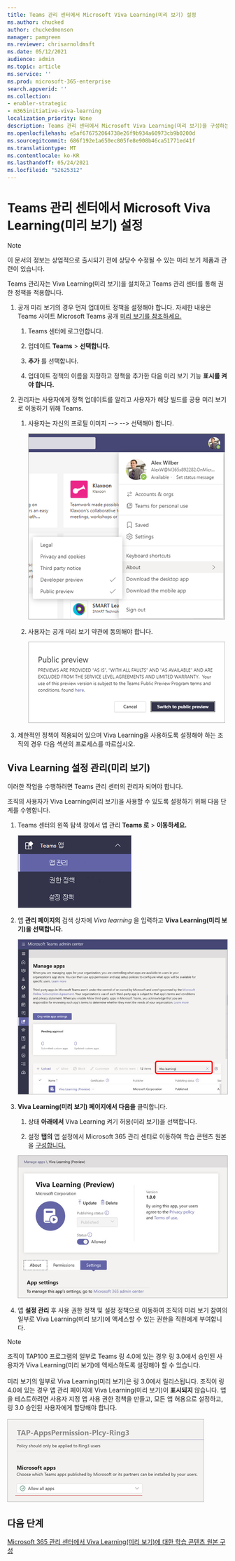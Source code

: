 ```yaml
---
title: Teams 관리 센터에서 Microsoft Viva Learning(미리 보기) 설정
ms.author: chucked
author: chuckedmonson
manager: pamgreen
ms.reviewer: chrisarnoldmsft
ms.date: 05/12/2021
audience: admin
ms.topic: article
ms.service: ''
ms.prod: microsoft-365-enterprise
search.appverid: ''
ms.collection:
- enabler-strategic
- m365initiative-viva-learning
localization_priority: None
description: Teams 관리 센터에서 Microsoft Viva Learning(미리 보기)을 구성하는 방법을 자세히 알아보습니다.
ms.openlocfilehash: e5af676752064738e26f9b934a60973cb9b0200d
ms.sourcegitcommit: 686f192e1a650ec805fe8e908b46ca51771ed41f
ms.translationtype: MT
ms.contentlocale: ko-KR
ms.lasthandoff: 05/24/2021
ms.locfileid: "52625312"
---
```

# <a name="set-up-microsoft-viva-learning-preview-in-the-teams-admin-center"></a>Teams 관리 센터에서 Microsoft Viva Learning(미리 보기) 설정

> [!NOTE]
> 이 문서의 정보는 상업적으로 출시되기 전에 상당수 수정될 수 있는 미리 보기 제품과 관련이 있습니다. 

Teams 관리자는 Viva Learning(미리 보기)을 설치하고 Teams 관리 센터를 통해 권한 정책을 적용합니다.

1. 공개 미리 보기의 경우 먼저 업데이트 정책을 설정해야 합니다. 자세한 내용은 Teams 사이트 Microsoft Teams 공개 [미리 보기를 참조하세요.](/MicrosoftTeams/public-preview-doc-updates)

    1. Teams 센터에 로그인합니다.

    2. 업데이트 **Teams**  >  **선택합니다.**

    3. **추가** 를 선택합니다. 

    4. 업데이트 정책의 이름을 지정하고 정책을 추가한 다음 미리 보기 기능 **표시를 켜야 합니다.**

2. 관리자는 사용자에게 정책 업데이트를 알리고 사용자가 해당 빌드를 공용 미리 보기로 이동하기 위해 Teams. 

    1. 사용자는 자신의 프로필 이미지 --> --> 선택해야 합니다.
   
        ![사용자 프로필을 Teams 응용 프로그램의 위쪽 탐색](../media/learning/learning-app-select-profile-teams.png)
    
    2. 사용자는 공개 미리 보기 약관에 동의해야 합니다.

        ![공개 미리 보기 빌드로 전환](../media/learning/learning-app-switch-to-public-preview.png)
 
3. 제한적인 정책이 적용되어 있으며 Viva Learning을 사용하도록 설정해야 하는 조직의 경우 다음 섹션의 프로세스를 따르십시오.

## <a name="manage-settings-for-viva-learning-preview"></a>Viva Learning 설정 관리(미리 보기)

이러한 작업을 수행하려면 Teams 관리 센터의 관리자 되어야 합니다.

조직의 사용자가 Viva Learning(미리 보기)을 사용할 수 있도록 설정하기 위해 다음 단계를 수행합니다.

1. Teams 센터의 왼쪽 탐색 창에서 앱 관리 **Teams 로**  >  **이동하세요.**

   ![앱 및 앱 Teams 섹션을 Teams 관리 센터의 왼쪽 탐색입니다.](../media/learning/learning-app-teams-manage-apps-nav.png)

2. 앱 **관리 페이지의** 검색 상자에 *Viva learning* 을 입력하고 **Viva Learning(미리 보기)을 선택합니다.**

   ![검색 상자를 표시하는 Teams 관리 센터의 앱 페이지 관리](../media/learning/learning-app-teams-manage-apps-page.png)

3. **Viva Learning(미리 보기) 페이지에서 다음을** 클릭합니다.

   1. 상태 **아래에서** Viva Learning 켜기 허용(미리 보기)을 선택합니다. 

   2. 설정 **탭의** 앱 설정에서 Microsoft 365 관리 센터로 이동하여 학습 콘텐츠 원본을 [구성합니다.](content-sources-365-admin-center.md)

   ![상태 및 앱 설정 Teams 관리 센터의 학습 페이지입니다.](../media/learning/learning-app-teams-learning-page.png)

4. 앱 **설정 관리** 후  사용  권한 정책 및 설정 정책으로 이동하여 조직의 미리 보기 참여의 일부로 Viva Learning(미리 보기)에 액세스할 수 있는 권한을 직원에게 부여합니다.

> [!NOTE]
>  조직이 TAP100 프로그램의 일부로 Teams 링 4.0에 있는 경우 링 3.0에서 승인된 사용자가 Viva Learning(미리 보기)에 액세스하도록 설정해야 할 수 있습니다. <br><br>미리 보기의 일부로 Viva Learning(미리 보기)은 링 3.0에서 릴리스됩니다. 조직이 링 4.0에 있는 경우 앱 관리 페이지에 Viva Learning(미리 보기)이 **표시되지** 않습니다. 앱을 테스트하려면 사용자 지정 앱 사용 권한 정책을 만들고, 모든 앱 허용으로 설정하고, 링 3.0 승인된 사용자에게 할당해야 합니다.  <br><br>   ![TAP-AppsPermission-Plcy 페이지에는 모든 앱 허용이 선택되어 있습니다.](../media/learning/learning-app-tap-appspermission-plcy.png)

## <a name="next-step"></a>다음 단계

[Microsoft 365 관리 센터에서 Viva Learning(미리 보기)에 대한 학습 콘텐츠 원본 구성](content-sources-365-admin-center.md)
